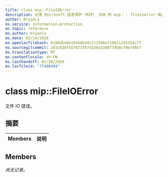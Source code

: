 ```yaml
---
title: class mip::FileIOError
description: 记录 Microsoft 信息保护（MIP） SDK 的 mip：： fileioerror 类。
author: BryanLa
ms.service: information-protection
ms.topic: reference
ms.author: bryanla
ms.date: 02/14/2020
ms.openlocfilehash: 6c08dbdde18448bd4c2115d0ef10631243354c77
ms.sourcegitcommit: 2d3c638fb576f3f074330a33d077db0cf0e7d4e7
ms.translationtype: MT
ms.contentlocale: zh-CN
ms.lasthandoff: 02/20/2020
ms.locfileid: "77488494"
---
```

# <a name="class-mipfileioerror"></a>class mip::FileIOError 
文件 IO 错误。
  
## <a name="summary"></a>摘要
 Members                        | 说明                                
--------------------------------|---------------------------------------------
  
## <a name="members"></a>Members
_尚无记录。_
